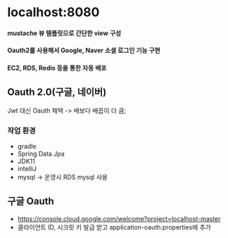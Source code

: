 # localhost:8080


#### mustache 뷰 템플릿으로 간단한 view 구성
#### Oauth2를 사용해서 Google, Naver 소셜 로그인 기능 구현
#### EC2, RDS, Redis 등을 통한 자동 배포

## Oauth 2.0(구글, 네이버)
Jwt 대신 Oauth 채택 -> 배보다 배꼽이 더 큼;

### 작업 환경
- gradle
- Spring Data Jpa
- JDK11
- intelliJ
- mysql -> 운영시 RDS mysql 사용

## 구글 Oauth
- https://console.cloud.google.com/welcome?project=localhost-master
- 클라이언트 ID, 시크릿 키 발급 받고 application-oauth.properties에 추가
